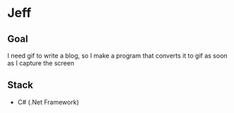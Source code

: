 # Jeff
## Goal
I need gif to write a blog, so I make a program that converts it to gif as soon as I capture the screen

## Stack
- C# (.Net Framework)
